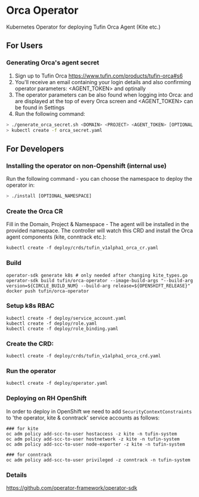 # Orca Operator
Kubernetes Operator for deploying Tufin Orca Agent (Kite etc.)

## For Users
### Generating Orca's agent secret
1. Sign up to Tufin Orca   https://www.tufin.com/products/tufin-orca#s6
2. You'll receive an email containing your login details and also confirming operator parameters: <DOMAIN> <PROJECT> <AGENT_TOKEN> and optinally <NAMESPACE>
3. The operator parameters can be also found when logging into Orca: <DOMAIN> and <PROJECT> are displayed at the top of every Orca screen and <AGENT_TOKEN> can be found in Settings
4. Run the following command: 
```bash
> ./generate_orca_secret.sh <DOMAIN> <PROJECT> <AGENT_TOKEN> [OPTIONAL NAMESPACE] > orca_secret.yaml
> kubectl create -f orca_secret.yaml
```
## For Developers
### Installing the operator on non-Openshift (internal use)
Run the following command - you can choose the namespace to deploy the operator in:
```bash
> ./install [OPTIONAL_NAMESPACE]
```



### Create the Orca CR
Fill in the Domain, Project & Namespace - The agent will be installed in the provided namespace.
The controller will watch this CRD and install the Orca agent components (kite, conntrack etc.):
```
kubectl create -f deploy/crds/tufin_v1alpha1_orca_cr.yaml
```

### Build
```
operator-sdk generate k8s # only needed after changing kite_types.go
operator-sdk build tufin/orca-operator --image-build-args "--build-arg version=${CIRCLE_BUILD_NUM} --build-arg release=${OPENSHIFT_RELEASE}"
docker push tufin/orca-operator
```

### Setup k8s RBAC 
```
kubectl create -f deploy/service_account.yaml
kubectl create -f deploy/role.yaml
kubectl create -f deploy/role_binding.yaml
```

### Create the CRD:
```
kubectl create -f deploy/crds/tufin_v1alpha1_orca_crd.yaml
```

### Run the operator
```
kubectl create -f deploy/operator.yaml
```

### Deploying on RH OpenShift
In order to deploy in OpenShift we need to add `SecurityContextConstraints` 
to 'the operator, kite & conntrack' service accounts as follows:

```
### for kite
oc adm policy add-scc-to-user hostaccess -z kite -n tufin-system
oc adm policy add-scc-to-user hostnetwork -z kite -n tufin-system
oc adm policy add-scc-to-user node-exporter -z kite -n tufin-system

### for conntrack
oc adm policy add-scc-to-user privileged -z conntrack -n tufin-system
```

### Details
https://github.com/operator-framework/operator-sdk


